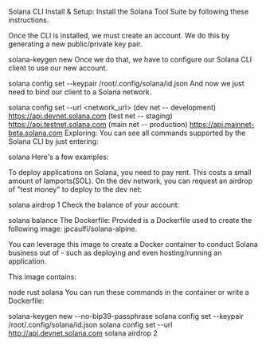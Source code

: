 Solana CLI
Install & Setup:
Install the Solana Tool Suite by following these instructions.

Once the CLI is installed, we must create an account. We do this by generating a new public/private key pair.

solana-keygen new
Once we do that, we have to configure our Solana CLI client to use our new account.

solana config set --keypair /root/.config/solana/id.json
And now we just need to bind our client to a Solana network.

solana config set --url <network_url>
(dev net -- development)        https://api.devnet.solana.com
(test net -- staging)           https://api.testnet.solana.com
(main net -- production)        https://api.mainnet-beta.solana.com
Exploring:
You can see all commands supported by the Solana CLI by just entering:

solana
Here's a few examples:

To deploy applications on Solana, you need to pay rent. This costs a small amount of lamports(SOL). On the dev network, you can request an airdrop of "test money" to deploy to the dev net:

solana airdrop 1
Check the balance of your account:

solana balance
The Dockerfile:
Provided is a Dockerfile used to create the following image: jpcaulfi/solana-alpine.

You can leverage this image to create a Docker container to conduct Solana business out of - such as deploying and even hosting/running an application.

This image contains:

node    rust    solana
You can run these commands in the container or write a Dockerfile:

solana-keygen new --no-bip39-passphrase
solana config set --keypair /root/.config/solana/id.json
solana config set --url http://api.devnet.solana.com
solana airdrop 2